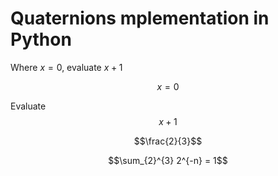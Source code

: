 # Quaternions mplementation in Python
 
Where $x = 0$, evaluate $x + 1$

$$x = 0$$

Evaluate
$$x + 1$$


$$\frac{2}{3}$$


$$\sum_{2}^{3} 2^{-n} = 1$$
